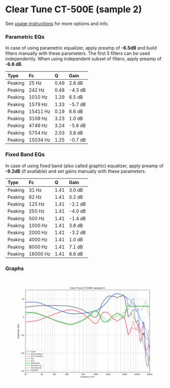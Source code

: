 # Clear Tune CT-500E (sample 2)
See [usage instructions](https://github.com/jaakkopasanen/AutoEq#usage) for more options and info.

### Parametric EQs
In case of using parametric equalizer, apply preamp of **-6.5dB** and build filters manually
with these parameters. The first 5 filters can be used independently.
When using independent subset of filters, apply preamp of **-6.8 dB**.

| Type    | Fc       |    Q | Gain    |
|:--------|:---------|:-----|:--------|
| Peaking | 25 Hz    | 0.49 | 2.8 dB  |
| Peaking | 242 Hz   | 0.48 | -4.3 dB |
| Peaking | 1010 Hz  | 1.29 | 6.5 dB  |
| Peaking | 1579 Hz  | 1.33 | -5.7 dB |
| Peaking | 15411 Hz | 0.19 | 6.6 dB  |
| Peaking | 3109 Hz  | 3.23 | 1.0 dB  |
| Peaking | 4749 Hz  | 3.24 | -5.8 dB |
| Peaking | 5754 Hz  | 2.03 | 3.8 dB  |
| Peaking | 15034 Hz | 1.25 | -0.7 dB |

### Fixed Band EQs
In case of using fixed band (also called graphic) equalizer, apply preamp of **-9.2dB**
(if available) and set gains manually with these parameters.

| Type    | Fc       |    Q | Gain    |
|:--------|:---------|:-----|:--------|
| Peaking | 31 Hz    | 1.41 | 3.0 dB  |
| Peaking | 62 Hz    | 1.41 | 0.2 dB  |
| Peaking | 125 Hz   | 1.41 | -2.1 dB |
| Peaking | 250 Hz   | 1.41 | -4.0 dB |
| Peaking | 500 Hz   | 1.41 | -1.4 dB |
| Peaking | 1000 Hz  | 1.41 | 3.8 dB  |
| Peaking | 2000 Hz  | 1.41 | -3.2 dB |
| Peaking | 4000 Hz  | 1.41 | 1.0 dB  |
| Peaking | 8000 Hz  | 1.41 | 7.1 dB  |
| Peaking | 16000 Hz | 1.41 | 8.6 dB  |

### Graphs
![](./Clear%20Tune%20CT-500E%20(sample%202).png)